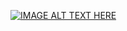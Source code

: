 [![IMAGE ALT TEXT HERE](https://img.youtube.com/vi/ZMIGCN_OTTk)](https://www.youtube.com/watch?v=ZMIGCN_OTTk)
